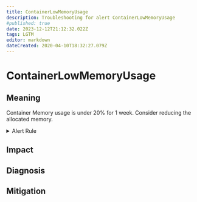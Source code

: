 ```yaml
---
title: ContainerLowMemoryUsage
description: Troubleshooting for alert ContainerLowMemoryUsage
#published: true
date: 2023-12-12T21:12:32.022Z
tags: LGTM
editor: markdown
dateCreated: 2020-04-10T18:32:27.079Z
---
```


# ContainerLowMemoryUsage

## Meaning
[//]: # "Short paragraph that explains what the alert means"
Container Memory usage is under 20% for 1 week. Consider reducing the allocated memory.

<details>
  <summary>Alert Rule</summary>

  ```yaml
alert: ContainerLowMemoryUsage
expr: (sum(container_memory_working_set_bytes{name!=""}) BY (instance, name) / sum(container_spec_memory_limit_bytes > 0) BY (instance, name) * 100) < 20
for: 7d
labels:
    severity: info
annotations:
    summary: Container Low Memory usage (instance {{ $labels.instance }})
    description: |-
        Container Memory usage is under 20% for 1 week. Consider reducing the allocated memory.
          VALUE = {{ $value }}
          LABELS = {{ $labels }}
    runbook: https://github.com/srerun/prometheus-alerts/content/runbooks/ContainerLowMemoryUsage

  ```
</details>


## Impact
[//]: # "What could / will happen if the alert is not addressed"



## Diagnosis
[//]: # "Steps to take to identify the cause of the problem"



## Mitigation
[//]: # "The steps necessary to resolve the alert"
